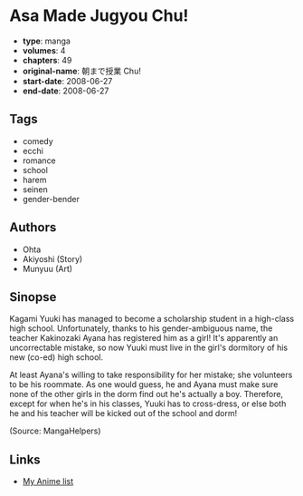 # Asa Made Jugyou Chu!

-   **type**: manga
-   **volumes**: 4
-   **chapters**: 49
-   **original-name**: 朝まで授業 Chu!
-   **start-date**: 2008-06-27
-   **end-date**: 2008-06-27

## Tags

-   comedy
-   ecchi
-   romance
-   school
-   harem
-   seinen
-   gender-bender

## Authors

-   Ohta
-   Akiyoshi (Story)
-   Munyuu (Art)

## Sinopse

Kagami Yuuki has managed to become a scholarship student in a high-class high school. Unfortunately, thanks to his gender-ambiguous name, the teacher Kakinozaki Ayana has registered him as a girl! It's apparently an uncorrectable mistake, so now Yuuki must live in the girl's dormitory of his new (co-ed) high school.

At least Ayana's willing to take responsibility for her mistake; she volunteers to be his roommate. As one would guess, he and Ayana must make sure none of the other girls in the dorm find out he's actually a boy. Therefore, except for when he's in his classes, Yuuki has to cross-dress, or else both he and his teacher will be kicked out of the school and dorm!

(Source: MangaHelpers)

## Links

-   [My Anime list](https://myanimelist.net/manga/19555/Asa_Made_Jugyou_Chu)
